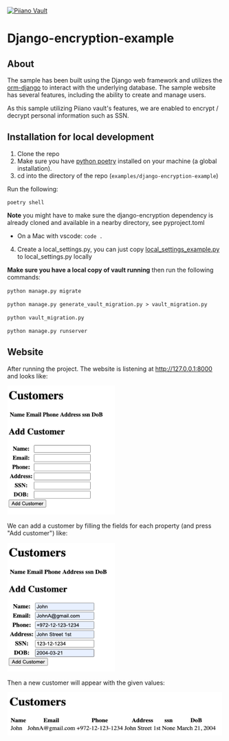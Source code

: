 <p>
  <a href="https://piiano.com/pii-data-privacy-vault/">
    <picture>
      <source media="(prefers-color-scheme: dark)" srcset="https://piiano.com/docs/img/logo-developers-dark.svg">
      <source media="(prefers-color-scheme: light)" srcset="https://piiano.com/wp-content/uploads/piiano-logo-developers.png">
      <img alt="Piiano Vault" src="https://piiano.com/wp-content/uploads/piiano-logo-developers.png" height="40" />
    </picture>
  </a>
</p>

# Django-encryption-example

## About
The sample has been built using the Django web framework and utilizes the [orm-django](https://github.com/piiano/vault-sdk-python/blob/af26c121a9912f97c9ba72f296071600c255023e/sdk/orm-django) to interact with the underlying database. The sample website has several features, including the ability to create and manage users.

As this sample utilizing Piiano vault's features, we are enabled to encrypt / decrypt personal information such as SSN.

## Installation for local development

1. Clone the repo
2. Make sure you have [python poetry](https://python-poetry.org/) installed on your machine (a global installation).
3. cd into the directory of the repo (```examples/django-encryption-example```)

Run the following:
```commandline
poetry shell
```
  **Note** you might have to make sure the django-encryption dependency is already cloned and available in a nearby directory, see pyproject.toml
  * On a Mac with vscode: `code .`

4. Create a local_settings.py, you can just copy [local_settings_example.py](./vault_sample_django/local_settings_example.py) to local_settings.py locally

**Make sure you have a local copy of vault running** then run the following commands:

`python manage.py migrate`

`python manage.py generate_vault_migration.py > vault_migration.py`

`python vault_migration.py`

`python manage.py runserver`

## Website
After running the project. The website is listening at http://127.0.0.1:8000 and looks like:

<img src="imgs/website_img.png" alt="website image" width="250" height="300">

We can add a customer by filling the fields for each property (and press "Add customer") like:

<img src="imgs/add_customer_img.png" alt="add customer image" width="250" height="300">

Then a new customer will appear with the given values:

<img src="imgs/customer_details_img.png" alt="website image" width="500" height="100">
